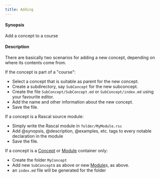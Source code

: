 ```yaml
---
title: Adding
---
```


#### Synopsis

Add a concept to a course

#### Description

There are basically two scenarios for adding a new concept, depending on where its contents come from.

If the concept is part of a "course":

* Select a concept that is suitable as parent for the new concept.
* Create a subdirectory, say `SubConcept` for the new subconcept.
* Create the file `SubConcept/SubConcept.md` or `SubConcept/index.md` using your favourite editor.
* Add the name and other information about the new concept.
* Save the file.

If a concept is a Rascal source module:

* Simply write the Rascal module in `folder/MyModule.rsc`
* Add @synopsis, @description, @examples, etc. tags to every notable declaration in the module
* Save the file.

If a concept is a [Concept](../../../Tutor/Concept) or [Module](../../../Rascal/Declarations/Module) container only:

* Create the folder `MyConcept`
* Add new `SubConcept`s as above or new [Module](../../../Rascal/Declarations/Module)s, as above.
* an `index.md` file will be generated for the folder


